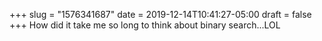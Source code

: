 +++
slug = "1576341687"
date = 2019-12-14T10:41:27-05:00
draft = false
+++
How did it take me so long to think about binary search...LOL
